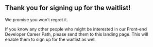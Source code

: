 ## Thank you for signing up for the waitlist!

We promise you won't regret it.

If you know any other people who might be interested in our Front-end Developer Career Path, please send them to this landing page. This will enable them to sign up for the waitlist as well.
